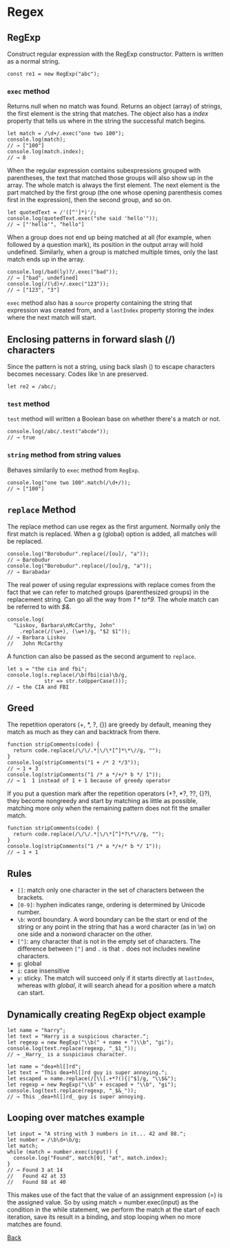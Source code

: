 # Regex

## RegExp
Construct regular expression with the RegExp constructor. Pattern is written as a normal string.

`const re1 = new RegExp("abc");`

### `exec` method

Returns null when no match was found. Returns an object (array) of strings, the first element is the string that matches. The object also has a *index* property that tells us where in the string the successful match begins.

```
let match = /\d+/.exec("one two 100");
console.log(match);
// → ["100"]
console.log(match.index);
// → 8
```

When the regular expression contains subexpressions grouped with parentheses, the text that matched those groups will also show up in the array. The whole match is always the first element. The next element is the part matched by the first group (the one whose opening parenthesis comes first in the expression), then the second group, and so on.

```
let quotedText = /'([^']*)'/;
console.log(quotedText.exec("she said 'hello'"));
// → ["'hello'", "hello"]
```

When a group does not end up being matched at all (for example, when followed by a question mark), its position in the output array will hold undefined. Similarly, when a group is matched multiple times, only the last match ends up in the array.

```
console.log(/bad(ly)?/.exec("bad"));
// → ["bad", undefined]
console.log(/(\d)+/.exec("123"));
// → ["123", "3"]
```

`exec` method also has a `source` property containing the string that expression was created from, and a `lastIndex` property storing the index where the next match will start.

## Enclosing patterns in forward slash (/) characters

Since the pattern is not a string, using back slash (\) to escape characters becomes necessary. Codes like \n are preserved.

`let re2 = /abc/;`

### `test` method

`test` method will written a Boolean base on whether there's a match or not.

```
console.log(/abc/.test("abcde"));
// → true
```

### `string` method from string values

Behaves similarily to `exec` method from `RegExp`.

```
console.log("one two 100".match(/\d+/));
// → ["100"]
```

## `replace` Method

The replace method can use regex as the first argument. Normally only the first match is replaced. When a g (global) option is added, all matches will be replaced.

```
console.log("Borobudur".replace(/[ou]/, "a"));
// → Barobudur
console.log("Borobudur".replace(/[ou]/g, "a"));
// → Barabadar
```

The real power of using regular expressions with replace comes from the fact that we can refer to matched groups (parenthesized groups) in the replacement string. Can go all the way from *$1* to *$9*. The whole match can be referred to with *$&*.

```
console.log(
  "Liskov, Barbara\nMcCarthy, John"
    .replace(/(\w+), (\w+)/g, "$2 $1"));
// → Barbara Liskov
//   John McCarthy
```

A function can also be passed as the second argument to `replace`.

```
let s = "the cia and fbi";
console.log(s.replace(/\b(fbi|cia)\b/g,
            str => str.toUpperCase()));
// → the CIA and FBI
```

## Greed

The repetition operators (+, *, ?, {}) are greedy by default, meaning they match as much as they can and backtrack from there.

```
function stripComments(code) {
  return code.replace(/\/\/.*|\/\*[^]*\*\//g, "");
}
console.log(stripComments("1 + /* 2 */3"));
// → 1 + 3
console.log(stripComments("1 /* a */+/* b */ 1"));
// → 1  1 instead of 1 + 1 because of greedy operator
```

If you put a question mark after the repetition operators (+?, *?, ??, {}?), they become nongreedy and start by matching as little as possible, matching more only when the remaining pattern does not fit the smaller match.

```
function stripComments(code) {
  return code.replace(/\/\/.*|\/\*[^]*?\*\//g, "");
}
console.log(stripComments("1 /* a */+/* b */ 1"));
// → 1 + 1
```

## Rules

- `[]`: match only one character in the set of characters between the brackets.
- `[0-9]`: hyphen indicates range, ordering is determined by Unicode number.
- `\b`: word boundary. A word boundary can be the start or end of the string or any point in the string that has a word character (as in \w) on one side and a nonword character on the other.
- `[^]`: any character that is not in the empty set of characters. The difference between `[^]` and `.` is that `.` does not includes newline characters.
- `g`: global
- `i`: case insensitive
- `y`: sticky. The match will succeed only if it starts directly at `lastIndex`, whereas with *global*, it will search ahead for a position where a match can start.

## Dynamically creating RegExp object example

```
let name = "harry";
let text = "Harry is a suspicious character.";
let regexp = new RegExp("\\b(" + name + ")\\b", "gi");
console.log(text.replace(regexp, "_$1_"));
// → _Harry_ is a suspicious character.
```

```
let name = "dea+hl[]rd";
let text = "This dea+hl[]rd guy is super annoying.";
let escaped = name.replace(/[\\[.+*?(){|^$]/g, "\\$&");
let regexp = new RegExp("\\b" + escaped + "\\b", "gi");
console.log(text.replace(regexp, "_$&_"));
// → This _dea+hl[]rd_ guy is super annoying.
```

## Looping over matches example

```
let input = "A string with 3 numbers in it... 42 and 88.";
let number = /\b\d+\b/g;
let match;
while (match = number.exec(input)) {
  console.log("Found", match[0], "at", match.index);
}
// → Found 3 at 14
//   Found 42 at 33
//   Found 88 at 40
```

This makes use of the fact that the value of an assignment expression (=) is the assigned value. So by using match = number.exec(input) as the condition in the while statement, we perform the match at the start of each iteration, save its result in a binding, and stop looping when no more matches are found.

[Back](../../README.md)
